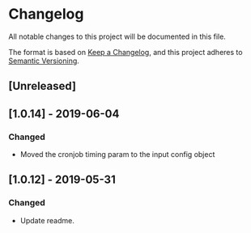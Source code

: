 # Changelog
All notable changes to this project will be documented in this file.

The format is based on [Keep a Changelog](https://keepachangelog.com/en/1.0.0/),
and this project adheres to [Semantic Versioning](https://semver.org/spec/v2.0.0.html).

## [Unreleased]

## [1.0.14] - 2019-06-04
### Changed
- Moved the cronjob timing param to the input config object

## [1.0.12] - 2019-05-31
### Changed
- Update readme.
